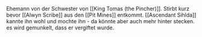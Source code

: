 Ehemann von der Schwester von [[King Tomas (the Pincher)]]. Stirbt kurz bevor [[Alwyn Scribe]] aus den [[Pit Mines]] entkommt. [[Ascendant Sihlda]] kannte ihn wohl und mochte ihn - da könnte aber auch mehr hinter stecken. es wird gemunkelt, dass er vergiftet wurde.